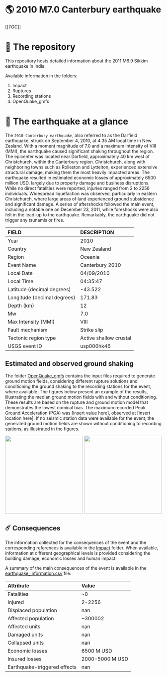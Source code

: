 # 🌎 2010 M7.0 Canterbury earthquake
[[_TOC_]]

# 📂 The repository

This repository hosts detailed information about the 2011 M6.9 Sikkim earthquake in India.

Available information in the folders:

1. Impact
2. Ruptures
3. Recording stations
4. OpenQuake_gmfs


# 🚀 The earthquake at a glance 

The `2010 Canterbury earthquake`, also referred to as the Darfield earthquake, struck on September 4, 2010, at 4:35 AM local time in New Zealand. With a moment magnitude of 7.0 and a maximum intensity of VIII (MMI), the earthquake caused significant shaking throughout the region. The epicenter was located near Darfield, approximately 40 km west of Christchurch, within the Canterbury region. Christchurch, along with neighboring towns such as Rolleston and Lyttelton, experienced extensive structural damage, making them the most heavily impacted areas. The earthquake resulted in estimated economic losses of approximately 6500 million USD, largely due to property damage and business disruptions. While no direct fatalities were reported, injuries ranged from 2 to 2256 individuals. Widespread liquefaction was observed, particularly in eastern Christchurch, where large areas of land experienced ground subsidence and significant damage. A series of aftershocks followed the main event, including a notable one on December 23, 2011, while foreshocks were also felt in the lead-up to the earthquake. Remarkably, the earthquake did not trigger any tsunamis or fires.

| FIELD | DESCRIPTION |
|:-------|:-------------|
| Year | 2010 |
| Country | New Zealand |
| Region | Oceania |
| Event Name | Canterbury 2010 |
| Local Date | 04/09/2010 |
| Local Time | 04:35:47 |
| Latitude (decimal degrees) | -43.522 |
| Longitude (decimal degrees) | 171.83 |
| Depth (km) | 12 |
| Mw | 7.0 |
| Max Intensity (MMI) | VIII |
| Fault mechanism | Strike slip |
| Tectonic region type | Active shallow crustal |
| USGS event ID | usp000hk46 |

## Estimated and observed ground shaking

The folder [OpenQuake_gmfs](./OpenQuake_gmfs/) contains the input files required to generate ground motion fields, considering different rupture solutions and conditioning the ground shaking to the recording stations for the event, where available. The figures below present an example of the results, illustrating the median ground motion fields with and without conditioning. These results are based on the rupture and ground motion model that demonstrates the lowest nominal bias. The maximum recorded Peak Ground Acceleration (PGA) was [insert value here], observed at [insert location here]. If no seismic station data were available for the event, the generated ground motion fields are shown without conditioning to recording stations, as illustrated in the figures.

<img src="./OpenQuake_gmfs/median_gmf_stations_none.png" height="250">
<img src="./OpenQuake_gmfs/median_gmf_stations_seismic.png" height="250">

## ☄️ Consequences

The information collected for the consequences of the event and the corresponding references is available in the [Impact](./Impact) folder. When available, information at different geographical levels is provided considering the building damage, economic losses and human impact.

A summary of the main consequences of the event is available in the [earthquake_information.csv](./earthquake_information.csv) file:

| Attribute | Value |
|:-------|:-------------|
| Fatalities | ~0 |
| Injured | 2-2256 |
| Displaced population | nan |
| Affected population | ~300002 |
| Affected units | nan |
| Damaged units | nan |
| Collapsed units | nan |
| Economic losses | 6500 M USD |
| Insured losses | 2000-5000 M USD |
| Earthquake-triggered effects | nan |